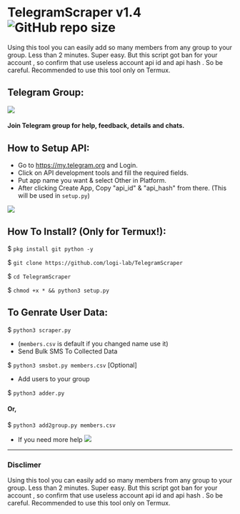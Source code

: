 # TelegramScraper v1.4 ![GitHub repo size](https://img.shields.io/github/repo-size/logi-lab/TelegramScraper?label=Repo%20Size)
Using this tool you can easily add so many members from any group to your group. Less than 2 minutes. Super easy. But this script got ban for your account , so confirm that use useless account api id and api hash .  So be careful. Recommended to use this tool only on Termux.

## Telegram Group:
<a href="https://t.me/hacker_x_x"><img src="https://img.shields.io/badge/Join-Telegram%20Group-blue.svg?logo=telegram"></a>
#### Join Telegram group for help, feedback, details and chats.

## How to Setup API:
- Go to https://my.telegram.org and Login.
- Click on API development tools and fill the required fields.
- Put app name you want & select Other in Platform.
- After clicking Create App, Copy "api_id" & "api_hash" from there. (This will be used in `setup.py`)
<p><img src="https://i1.wp.com/python.gotrained.com/wp-content/uploads/2019/01/desc.png?resize=768%2C479&ssl=1"></p>

## How To Install? (Only for Termux!):

$ `pkg install git python -y`

$ `git clone https://github.com/logi-lab/TelegramScraper`

$ `cd TelegramScraper`

$ `chmod +x * && python3 setup.py`

## To Genrate User Data:

$ `python3 scraper.py`

- (`members.csv` is default if you changed name use it)
- Send Bulk SMS To Collected Data

$ `python3 smsbot.py members.csv` [Optional]

- Add users to your group

$ `python3 adder.py `

#### Or,

$ `python3 add2group.py members.csv`

- If you need more help <a href="https://t.me/hacker_x_x"><img src="https://img.shields.io/badge/Join-Telegram%20Group-blue.svg?logo=telegram"></a>
---

### Disclimer 

<p> Using this tool you can easily add so many members from any group to your group. Less than 2 minutes. Super easy. But this script got ban for your account , so confirm that use useless account api id and api hash .  So be careful. Recommended to use this tool only on Termux. </p>

